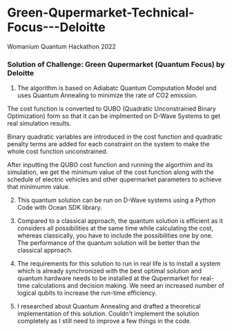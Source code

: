 # Green-Qupermarket-Technical-Focus---Deloitte
Womanium Quantum Hackathon 2022


### Solution of Challenge: Green Qupermarket (Quantum Focus) by Deloitte

1. The algorithm is based on Adiabatc Quantum Computation Model and uses Quantum Annealing to minimize the rate of CO2 emission. 

The cost function is converted to QUBO (Quadratic Unconstrained Binary Optimization) form so that it can be implmented on D-Wave Systems to get real simulation results. 

Binary quadratic variables are introduced in the cost function and quadratic penalty terms are added for each constraint on the system to make the whole cost function unconstrained. 

After inputting the QUBO cost function and running the algorthim and its simulation, we get the minimum value of the cost function along with the schedule of electric vehicles and other qupermarket parameters to achieve that minimumm value. 


2. This quantum solution can be run on D-Wave systems using a Python Code with Ocean SDK library.

3. Compared to a classical approach, the quantum solution is efficient as it considers all possibilities at the same time while calculating the cost, whereas classically, you have to include the possibilities one by one. The performance of the quantum solution will be better than the classical approach. 

4. The requirements for this solution to run in real life is to install a system which is already synchronized with the best optimal solution and quantum hardware needs to be installed at the Qupermarket for real-time calculations and decision making. We need an increased number of logical qubits to increase the run-time efficiency. 

5. I researched about Quantum Annealing and drafted a theoretical implementation of this solution. Couldn't implement the solution completely as I still need to improve a few things in the code. 
